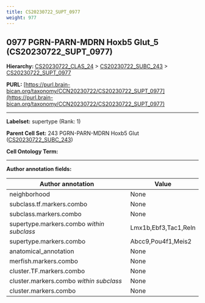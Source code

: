 ```yaml
---
title: CS20230722_SUPT_0977
weight: 977
---
```

## 0977 PGRN-PARN-MDRN Hoxb5 Glut_5 (CS20230722_SUPT_0977)
<b>Hierarchy: </b>
[CS20230722_CLAS_24](../CS20230722_CLAS_24) >
[CS20230722_SUBC_243](../CS20230722_SUBC_243) >
[CS20230722_SUPT_0977](../CS20230722_SUPT_0977)

**PURL:** [https://purl.brain-bican.org/taxonomy/CCN20230722/CS20230722_SUPT_0977](https://purl.brain-bican.org/taxonomy/CCN20230722/CS20230722_SUPT_0977)

---


**Labelset:** supertype (Rank: 1)

**Parent Cell Set:** 243 PGRN-PARN-MDRN Hoxb5 Glut ([CS20230722_SUBC_243](../CS20230722_SUBC_243))



**Cell Ontology Term:** 

[MARKER GENES.]: #


---

[TRANSFERRED ANNOTATIONS.]: #


[AUTHOR ANNOTATION FIELDS.]: #


**Author annotation fields:**

| Author annotation | Value |
|-------------------|-------|
|neighborhood|None|
|subclass.tf.markers.combo|None|
|subclass.markers.combo|None|
|supertype.markers.combo _within subclass_|Lmx1b,Ebf3,Tac1,Reln|
|supertype.markers.combo|Abcc9,Pou4f1,Meis2|
|anatomical_annotation|None|
|merfish.markers.combo|None|
|cluster.TF.markers.combo|None|
|cluster.markers.combo _within subclass_|None|
|cluster.markers.combo|None|
